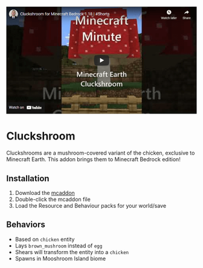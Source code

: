 [![Cluckshroom](/bedrock-cluckshroom.png)](https://youtube.com/shorts/2nFy6XpfjGw)

# Cluckshroom
Cluckshrooms are a mushroom-covered variant of the chicken, exclusive to Minecraft Earth. This addon brings them to Minecraft Bedrock edition!

## Installation
1. Download the [mcaddon](https://github.com/kirbycope/Cluckshroom/raw/main/Cluckshroom.mcaddon)
1. Double-click the mcaddon file
1. Load the Resource and Behaviour packs for your world/save

## Behaviors
 - Based on `chicken` entity
 - Lays `brown_mushroom` instead of `egg`
 - Shears will transform the entity into a `chicken`
 - Spawns in Mooshroom Island biome
